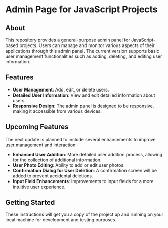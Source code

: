 # Admin Page for JavaScript Projects

## About

This repository provides a general-purpose admin panel for JavaScript-based projects. Users can manage and monitor various aspects of their applications through this admin panel. The current version supports basic user management functionalities such as adding, deleting, and editing user information.

## Features

- **User Management**: Add, edit, or delete users.
- **Detailed User Information**: View and edit detailed information about users.
- **Responsive Design**: The admin panel is designed to be responsive, making it accessible from various devices.

## Upcoming Features

The next update is planned to include several enhancements to improve user management and interaction:

- **Enhanced User Addition**: More detailed user addition process, allowing for the collection of additional information.
- **User Photo Editing**: Ability to add or edit user photos.
- **Confirmation Dialog for User Deletion**: A confirmation screen will be added to prevent accidental deletions.
- **Input Field Enhancements**: Improvements to input fields for a more intuitive user experience.

## Getting Started

These instructions will get you a copy of the project up and running on your local machine for development and testing purposes.
